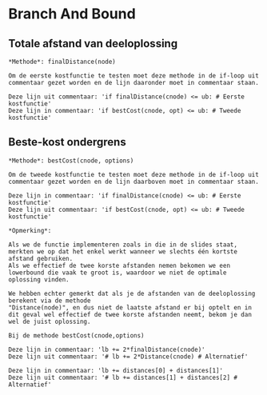 # Branch And Bound

## Totale afstand van deeloplossing

    *Methode*: finalDistance(node)

    Om de eerste kostfunctie te testen moet deze methode in de if-loop uit commentaar gezet worden en de lijn daaronder moet in commentaar staan. 
    
    Deze lijn uit commentaar: 'if finalDistance(cnode) <= ub: # Eerste kostfunctie'
    Deze lijn in commentaar: 'if bestCost(cnode, opt) <= ub: # Tweede kostfunctie'

## Beste-kost ondergrens

    *Methode*: bestCost(cnode, options)

    Om de tweede kostfunctie te testen moet deze methode in de if-loop uit commentaar gezet worden en de lijn daarboven moet in commentaar staan. 

    Deze lijn in commentaar: 'if finalDistance(cnode) <= ub: # Eerste kostfunctie'
    Deze lijn uit commentaar: 'if bestCost(cnode, opt) <= ub: # Tweede kostfunctie'

    *Opmerking*:  
    
    Als we de functie implementeren zoals in die in de slides staat, merkten we op dat het enkel werkt wanneer we slechts één kortste afstand gebruiken. 
    Als we effectief de twee korste afstanden nemen bekomen we een lowerbound die vaak te groot is, waardoor we niet de optimale oplossing vinden. 

    We hebben echter gemerkt dat als je de afstanden van de deeloplossing berekent via de methode
    "Distance(node)", en dus niet de laatste afstand er bij optelt en in dit geval wel effectief de twee korste afstanden neemt, bekom je dan wel de juist oplossing.

    Bij de methode bestCost(cnode,options)

    Deze lijn in commentaar: 'lb += 2*finalDistance(cnode)'
    Deze lijn uit commentaar: '# lb += 2*Distance(cnode) # Alternatief'

    Deze lijn in commentaar: 'lb += distances[0] + distances[1]'
    Deze lijn uit commentaar: '# lb += distances[1] + distances[2] # Alternatief'
                
                